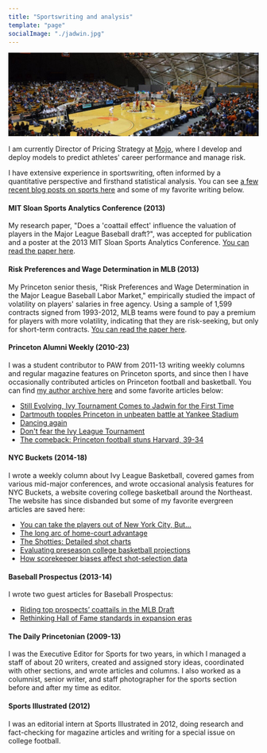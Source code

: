 ```yaml
---
title: "Sportswriting and analysis"
template: "page"
socialImage: "./jadwin.jpg"
---
```


<img src="./jadwin.jpg">

I am currently Director of Pricing Strategy at [Mojo](https://www.mojo.com/), where I develop and deploy models to predict athletes' career performance and manage risk. 

I have extensive experience in sportswriting, often informed by a quantitative perspective and firsthand statistical analysis. You can see [a few recent blog posts on sports here](/tag/sports/) and some of my favorite writing below.

#### MIT Sloan Sports Analytics Conference (2013)

My research paper, "Does a 'coattail effect' influence the valuation of players in the Major League Baseball draft?", was accepted for publication and a poster at the 2013 MIT Sloan Sports Analytics Conference. [You can read the paper here](/media/Kevin_Whitaker_SSAC_2013.pdf).

#### Risk Preferences and Wage Determination in MLB (2013)

My Princeton senior thesis, "Risk Preferences and Wage Determination in the Major League Baseball Labor Market," empirically studied the impact of volatility on players' salaries in free agency. Using a sample of 1,599 contracts signed from 1993-2012, MLB teams were found to pay a premium for players with more volatility, indicating that they are risk-seeking, but only for short-term contracts. [You can read the paper here](./THESIS-FINAL.pdf).

#### Princeton Alumni Weekly (2010-23)

I was a student contributor to PAW from 2011-13 writing weekly columns and regular magazine features on Princeton sports, and since then I have occasionally contributed articles on Princeton football and basketball. You can find [my author archive here](https://paw.princeton.edu/search/site/%2522By%2520Kevin%2520Whitaker%2520%25E2%2580%259913%2522) and some favorite articles below: 
- [Still Evolving, Ivy Tournament Comes to Jadwin for the First Time](https://paw.princeton.edu/article/still-evolving-ivy-tournament-comes-jadwin-first-time)
- [Dartmouth topples Princeton in unbeaten battle at Yankee Stadium](https://paw.princeton.edu/article/football-dartmouth-topples-princeton-unbeaten-battle-yankee-stadium)
- [Dancing again](https://paw.princeton.edu/article/womens-basketball-dancing-again)
- [Don't fear the Ivy League Tournament](https://paw.princeton.edu/article/don%E2%80%99t-fear-ivy-league-tournament)
- [The comeback: Princeton football stuns Harvard, 39-34](https://paw.princeton.edu/article/comeback-princeton-football-stuns-harvard-39-34)

#### NYC Buckets (2014-18)

I wrote a weekly column about Ivy League Basketball, covered games from various mid-major conferences, and wrote occasional analysis features for NYC Buckets, a website covering college basketball around the Northeast. The website has since disbanded but some of my favorite evergreen articles are saved here: 
- [You can take the players out of New York City, But…](https://medium.com/chart-shots/you-can-take-the-players-out-of-new-york-city-but-fb2386050d75)
- [The long arc of home-court advantage](https://medium.com/chart-shots/the-long-arc-of-home-court-advantage-dc54c591bb7f)
- [The Shotties: Detailed shot charts](https://medium.com/chart-shots/the-shotties-miscellaneous-ivy-league-awards-406a3deca259)
- [Evaluating preseason college basketball projections](https://medium.com/chart-shots/evaluating-preseason-college-basketball-projections-eccbb34345fd)
- [How scorekeeper biases affect shot-selection data](https://medium.com/chart-shots/how-scorekeeper-biases-affect-shot-selection-data-987915423538)

#### Baseball Prospectus (2013-14)

I wrote two guest articles for Baseball Prospectus: 
- [Riding top prospects’ coattails in the MLB Draft](https://www.baseballprospectus.com/prospects/article/23795/baseball-proguestus-riding-top-prospects-coattails-in-the-mlb-draft/)
- [Rethinking Hall of Fame standards in expansion eras](https://www.baseballprospectus.com/news/article/22497/baseball-proguestus-rethinking-hall-of-fame-standards-in-expansion-eras/)

#### The Daily Princetonian (2009-13)

I was the Executive Editor for Sports for two years, in which I managed a staff of about 20 writers, created and assigned story ideas, coordinated with other sections, and wrote articles and columns. I also worked as a columnist, senior writer, and staff photographer for the sports section before and after my time as editor. 

#### Sports Illustrated (2012)

I was an editorial intern at Sports Illustrated in 2012, doing research and fact-checking for magazine articles and writing for a special issue on college football. 